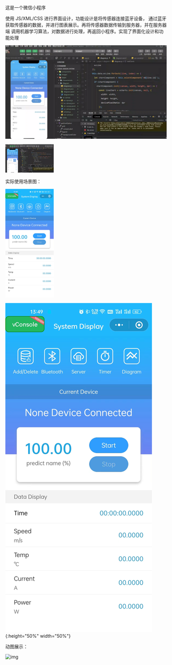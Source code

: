这是一个微信小程序

使用 JS/XML/CSS 进行界面设计，功能设计是将传感器连接蓝牙设备，
通过蓝牙获取传感器的数据，并进行图表展示。再将传感器数据传输到服务器，并在服务器端
调用机器学习算法，对数据进行处理，再返回小程序。实现了界面化设计和功能处理


![img](https://github.com/zhangsandegel/WeChat-Mini-Program/blob/main/image/WechatIMG446.jpg)


<img src="image/WechatIMG446.jpg" width="30%">



实际使用场景图：


<img src="image/WechatIMG447.jpg" width="30%">

![img](https://github.com/zhangsandegel/WeChat-Mini-Program/blob/main/image/WechatIMG447.jpg){:height="50%" width="50%"}


动图展示：

![img](https://github.com/zhangsandegel/WeChat-Mini-Program/blob/main/image/tinywow_448_1731989696_69545717.gif)
